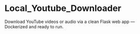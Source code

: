 # Local_Youtube_Downloader
Download YouTube videos or audio via a clean Flask web app — Dockerized and ready to run.
